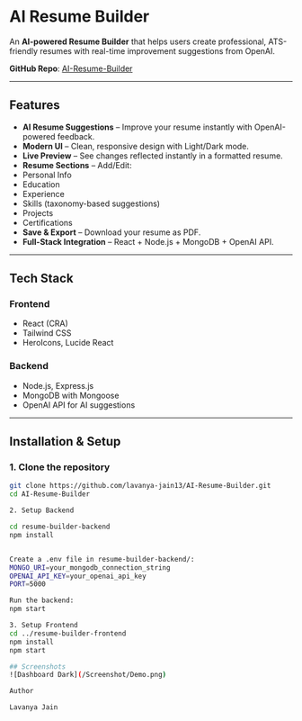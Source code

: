 # AI Resume Builder

An **AI-powered Resume Builder** that helps users create professional, ATS-friendly resumes with real-time improvement suggestions from OpenAI.  

**GitHub Repo**: [AI-Resume-Builder](https://github.com/lavanya-jain13/AI-Resume-Builder)

---

##  Features
-  **AI Resume Suggestions** – Improve your resume instantly with OpenAI-powered feedback.  
-  **Modern UI** – Clean, responsive design with Light/Dark mode.  
-  **Live Preview** – See changes reflected instantly in a formatted resume.  
-  **Resume Sections** – Add/Edit:  
  - Personal Info  
  - Education  
  - Experience  
  - Skills (taxonomy-based suggestions)  
  - Projects  
  - Certifications  
-  **Save & Export** – Download your resume as PDF.  
-  **Full-Stack Integration** – React + Node.js + MongoDB + OpenAI API.  

---

##  Tech Stack

### Frontend
-  React (CRA)  
-  Tailwind CSS  
-  HeroIcons, Lucide React  

### Backend
-  Node.js, Express.js  
-  MongoDB with Mongoose  
-  OpenAI API for AI suggestions  

---

##  Installation & Setup

### 1. Clone the repository
```bash
git clone https://github.com/lavanya-jain13/AI-Resume-Builder.git
cd AI-Resume-Builder

2. Setup Backend

cd resume-builder-backend
npm install


Create a .env file in resume-builder-backend/:
MONGO_URI=your_mongodb_connection_string
OPENAI_API_KEY=your_openai_api_key
PORT=5000

Run the backend:
npm start

3. Setup Frontend
cd ../resume-builder-frontend
npm install
npm start

## Screenshots
![Dashboard Dark](/Screenshot/Demo.png)

Author

Lavanya Jain
